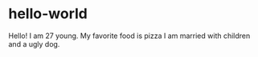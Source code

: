 # hello-world

Hello! I am 27 young. My favorite food is pizza
I am married with children and a ugly dog.

